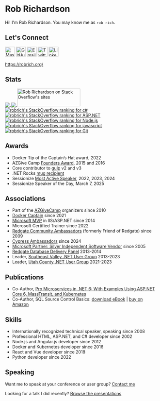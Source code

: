 Rob Richardson
==============

Hi! I'm Rob Richardson. You may know me as `rob rich`.

Let's Connect
-------------

[<img height="32" width="32" src="https://unpkg.com/simple-icons@v4/icons/mastodon.svg" alt="Mastodon" />](https://hachyderm.io/@robrich)
[<img height="32" width="32" src="https://unpkg.com/simple-icons@v4/icons/github.svg" alt="GitHub" />](https://github.com/robrich/)
[<img height="32" width="32" src="https://unpkg.com/simple-icons@v4/icons/telegram.svg" alt="Email" />](https://robrich.org/contact/)
[<img height="32" width="32" src="https://unpkg.com/simple-icons@v4/icons/twitter.svg" alt="Twitter" />](https://twitter.com/rob_rich)
[<img height="32" width="32" src="https://unpkg.com/simple-icons@v4/icons/linkedin.svg" alt="LinkedIn" />](https://www.linkedin.com/in/erobrich/)

https://robrich.org/


Stats
-----

<a href="https://github.com/robrich">
  <img align="center" src="https://github-readme-stats.vercel.app/api?username=robrich&count_private=true&show_icons=true" />
</a>
<a href="https://github.com/robrich">
  <img align="center" src="https://github-readme-stats.vercel.app/api/top-langs/?username=robrich&count_private=true&show_icons=true&layout=compact" />
</a>
<a href="https://stackexchange.com/users/360757">
  <img src="https://stackexchange.com/users/flair/360757.png?theme=clean" width="208" height="58" alt="Rob Richardson on Stack Overflow's sites" title="Rob Richardson on Stack Overflow's sites">
</a>
<br />
<a href="https://stackoverflow.com/users/702931/robrich?tab=tags">
  <img src="https://stackoverflow-readme-profile.johannchopin.fr/tags-league-ranking/c%23/702931?theme=default" alt="robrich's StackOverflow ranking for c#">
</a>
<a href="https://stackoverflow.com/users/702931/robrich?tab=tags">
  <img src="https://stackoverflow-readme-profile.johannchopin.fr/tags-league-ranking/asp.net-mvc/702931?theme=default" alt="robrich's StackOverflow ranking for ASP.NET">
</a>
<a href="https://stackoverflow.com/users/702931/robrich?tab=tags">
  <img src="https://stackoverflow-readme-profile.johannchopin.fr/tags-league-ranking/node.js/702931?theme=default" alt="robrich's StackOverflow ranking for Node.js">
</a>
<a href="https://stackoverflow.com/users/702931/robrich?tab=tags">
  <img src="https://stackoverflow-readme-profile.johannchopin.fr/tags-league-ranking/javascript/702931?theme=default" alt="robrich's StackOverflow ranking for javascript">
</a>
<a href="https://stackoverflow.com/users/702931/robrich?tab=tags">
  <img src="https://stackoverflow-readme-profile.johannchopin.fr/tags-league-ranking/git/702931?theme=default" alt="robrich's StackOverflow ranking for Git">
</a>


Awards
------

- Docker Tip of the Captain’s Hat award, 2022
- AZGive Camp [Founders Award](https://www.azgivecamp.org/about-us/), 2015 and 2016
- Core contributor to [gulp](https://gulpjs.com/) v2 and v3
- .NET Rocks [mug recipient](https://www.dotnetrocks.com/default.aspx?showNum=960)
- Sessionize [Most Active Speaker](https://sessionize.com/robrich/), 2022, 2023, 2024
- Sessionize Speaker of the Day, March 7, 2025

Associations
------------

- Part of the [AZGiveCamp](https://www.azgivecamp.org/) organizers since 2010
- [Docker Captain](https://www.docker.com/captains/rob-richardson) since 2021
- [Microsoft MVP](https://mvp.microsoft.com/en-us/PublicProfile/5000872) in IIS/ASP.NET since 2014
- Microsoft Certified Trainer since 2022
- [Redgate Community Ambassadors](https://www.red-gate.com/hub/events/friends-of-rg/friend/rob.richardson) (formerly Friend of Redgate) since 2009
- [Cypress Ambassadors](https://www.cypress.io/ambassadors#list) since 2024
- [Microsoft Partner: Silver Independent Software Vendor](https://pinpoint.microsoft.com/en-US/partners/Richardson-Sons-LLC-4295882027) since 2005
- [Redgate Database Delivery Panel](https://www.red-gate.com/delivery/panel) 2013-2014
- Leader, [Southeast Valley .NET User Group](https://www.meetup.com/sevdnug/) 2013-2023
- Leader, [Utah County .NET User Group](https://www.meetup.com/utah-county-net-user-group/) 2021-2023

Publications
------------

- Co-Author, [Pro Microservices in .NET 6: With Examples Using ASP.NET Core 6, MassTransit, and Kubernetes](https://www.amazon.com/Pro-Microservices-NET-MassTransit-Kubernetes/dp/1484278321)
- Co-Author, SQL Source Control Basics: [download eBook](https://www.red-gate.com/library/sql-server-source-control-basics) | [buy on Amazon](https://www.amazon.com/SQL-Server-Source-Control-Basics/dp/1910035017)

Skills
------

- Internationally recognized technical speaker, speaking since 2008
- Professional HTML, ASP.NET, and C# developer since 2002
- Node.js and Angular.js developer since 2012
- Docker and Kubernetes developer since 2016
- React and Vue developer since 2018
- Python developer since 2022

Speaking
--------

Want me to speak at your conference or user group? [Contact me](https://robrich.org/contact/)

Looking for a talk I did recently? [Browse the presentations](https://robrich.org/presentations/)
